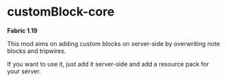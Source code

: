# customBlock-core

**Fabric 1.19**

This mod aims on adding custom blocks on server-side by overwriting note blocks and tripwires.

If you want to use it, just add it server-side and add a resource pack for your server.
